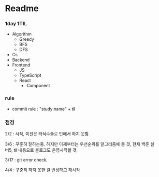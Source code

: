 # Readme

### 1day 1TIL

- Algorithm
  - Greedy
  - BFS
  - DFS
- Cs
- Backend
- Frontend
  - JS
  - TypeScript
  - React
    - Component




### rule

- commit rule : "study name" + til



### 점검

2/2 : 시작, 이전은 라식수술로 인해서 하지 못함.

3/6 : 꾸준히 잘하는중. 하지만 이제부터는 우선순위를 알고리즘에 둘 것, 현재 백준 실버5, til 내용으로 블로그도 운영시작할 것. 

3/17 : git error check.

4/4 : 꾸준히 하지 못한 걸 반성하고 재시작
